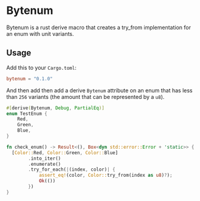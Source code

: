 # Bytenum

Bytenum is a rust derive macro that creates a try_from<u8> implementation for an enum with unit variants. 

## Usage

Add this to your `Cargo.toml`:

```toml
bytenum = "0.1.0"
```

And then add then add a derive `Bytenum` attribute on an enum
that has less than `256` variants (the amount that can be represented by a `u8`).

```rust
#[derive(Bytenum, Debug, PartialEq)]
enum TestEnum {
    Red,
    Green,
    Blue,
}

fn check_enum() -> Result<(), Box<dyn std::error::Error + 'static>> {
  [Color::Red, Color::Green, Color::Blue]
        .into_iter()
        .enumerate()
        .try_for_each(|(index, color)| {
            assert_eq!(color, Color::try_from(index as u8)?);
            Ok(())
        })
}

```